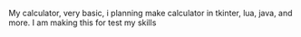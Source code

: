 My calculator, very basic, i planning make calculator in tkinter, lua, java, and more. I am making this for test my skills

